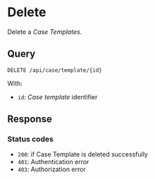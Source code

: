 # Delete

Delete a *Case Templates*.

## Query

```plain
DELETE /api/case/template/{id}
```

With:

- `id`: *Case template* identifier


##  Response 

### Status codes

- `200`: if Case Template is deleted successfully
- `401`: Authentication error
- `403`: Authorization error